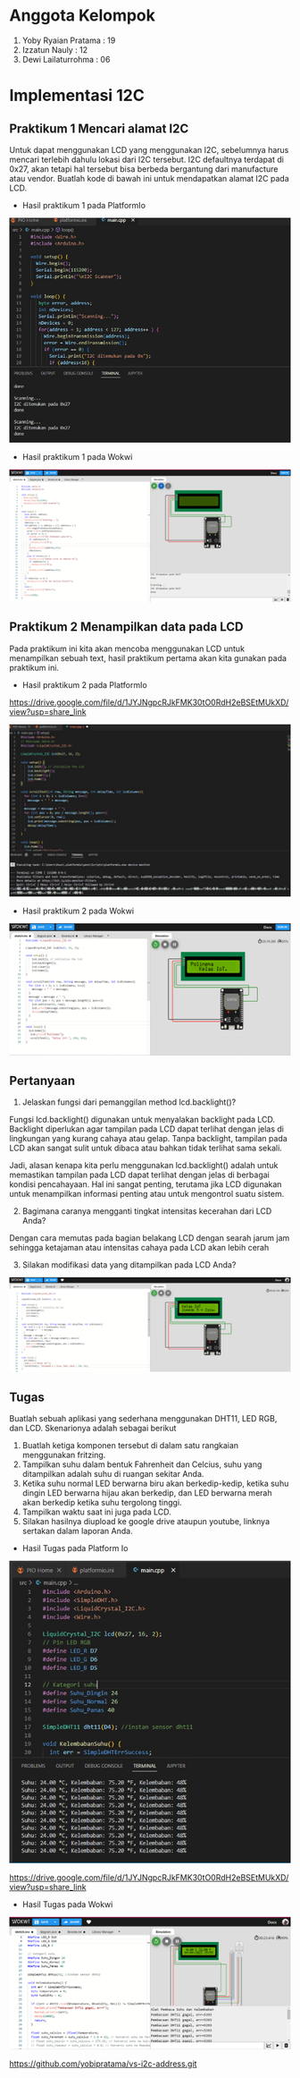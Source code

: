 # Anggota Kelompok
1. Yoby Ryaian Pratama : 19
2. Izzatun Nauly : 12
3. Dewi Lailaturrohma : 06

# Implementasi 12C

## Praktikum 1 Mencari alamat I2C
Untuk dapat menggunakan LCD yang menggunakan I2C, sebelumnya harus mencari terlebih dahulu lokasi dari I2C tersebut. I2C defaultnya terdapat di 0x27, akan tetapi hal tersebut bisa berbeda bergantung dari manufacture atau vendor. Buatlah kode di bawah ini untuk mendapatkan alamat I2C pada LCD.

- Hasil praktikum 1 pada PlatformIo

<img src = "Kelompok5\Praktikum1_PlatformIo.jpeg">

- Hasil praktikum 1 pada Wokwi
<img src = "Kelompok5\Praktikum1_Wokwi.png">

## Praktikum 2 Menampilkan data pada LCD
Pada praktikum ini kita akan mencoba menggunakan LCD untuk menampilkan sebuah text, hasil praktikum pertama akan kita gunakan pada praktikum ini.

- Hasil praktikum 2 pada PlatformIo

https://drive.google.com/file/d/1JYJNgpcRJkFMK30tO0RdH2eBSEtMUkXD/view?usp=share_link

<img src = "Kelompok5\Praktikum2_PlatformIo.jpeg">

- Hasil praktikum 2 pada Wokwi
<img src = "Kelompok5\Praktikum2_Wokwi.png">

## Pertanyaan

1. Jelaskan fungsi dari pemanggilan method lcd.backlight()?

Fungsi lcd.backlight() digunakan untuk menyalakan backlight pada LCD. Backlight diperlukan agar tampilan pada LCD dapat terlihat dengan jelas di lingkungan yang kurang cahaya atau gelap. Tanpa backlight, tampilan pada LCD akan sangat sulit untuk dibaca atau bahkan tidak terlihat sama sekali.

Jadi, alasan kenapa kita perlu menggunakan lcd.backlight() adalah untuk memastikan tampilan pada LCD dapat terlihat dengan jelas di berbagai kondisi pencahayaan. Hal ini sangat penting, terutama jika LCD digunakan untuk menampilkan informasi penting atau untuk mengontrol suatu sistem.

2. Bagimana caranya mengganti tingkat intensitas kecerahan dari LCD Anda?

Dengan cara memutas pada bagian belakang LCD dengan searah jarum jam sehingga ketajaman atau intensitas cahaya pada LCD akan lebih cerah

3. Silakan modifikasi data yang ditampilkan pada LCD Anda?

<img src = "Kelompok5\Hasil_Pertanyaan.png">

## Tugas
Buatlah sebuah aplikasi yang sederhana menggunakan DHT11, LED RGB, dan LCD. Skenarionya adalah sebagai berikut

1. Buatlah ketiga komponen tersebut di dalam satu rangkaian menggunakan fritzing.
2. Tampilkan suhu dalam bentuk Fahrenheit dan Celcius, suhu yang ditampilkan adalah suhu di ruangan sekitar Anda.
3. Ketika suhu normal LED berwarna biru akan berkedip-kedip, ketika suhu dingin LED berwarna hijau akan berkedip, dan LED berwarna merah akan berkedip ketika suhu tergolong tinggi.
4. Tampilkan waktu saat ini juga pada LCD.
5. Silakan hasilnya diupload ke google drive ataupun youtube, linknya sertakan dalam laporan Anda.

- Hasil Tugas pada Platform Io

<img src = "Kelompok5\Hasil_Tugas_PlatformIo.jpeg">

https://drive.google.com/file/d/1JYJNgpcRJkFMK30tO0RdH2eBSEtMUkXD/view?usp=share_link

- Hasil Tugas pada Wokwi

<img src = "Kelompok5\Hasil_Tugas_Wokwi.png">

https://github.com/yobipratama/vs-i2c-address.git